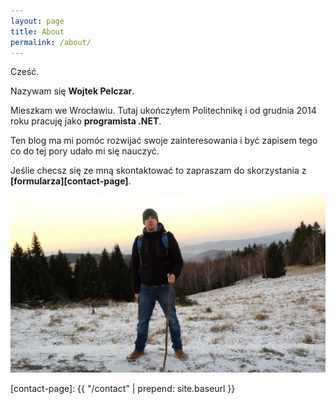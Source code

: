```yaml
---
layout: page
title: About
permalink: /about/
---
```


Cześć.

Nazywam się **Wojtek Pelczar**. 

Mieszkam we Wrocławiu. Tutaj ukończyłem Politechnikę i od grudnia 2014 roku pracuję jako **programista .NET**.

Ten blog ma mi pomóc rozwijać swoje zainteresowania i być zapisem tego co do tej pory udało mi się nauczyć.

Jeślie checsz się ze mną skontaktować to zapraszam do skorzystania z **[formularza][contact-page]**.

![Autor - zdjęcie](/images/me.jpg)

[contact-page]: {{ "/contact" | prepend: site.baseurl }}
